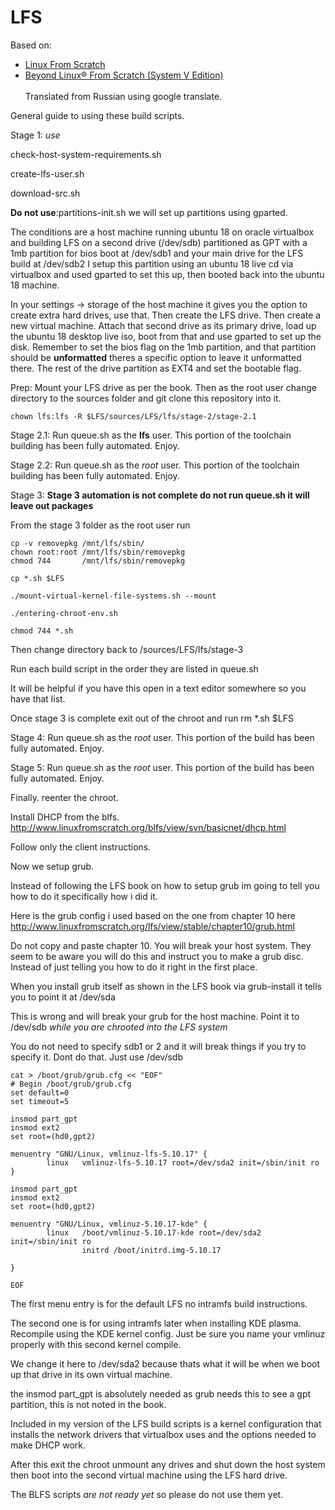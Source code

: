 # LFS
Based on:<br>
* [Linux From Scratch][1]<br>
* [Beyond Linux® From Scratch (System V Edition)][2]<br><br>
Translated from Russian using google translate.

[1]: http://www.linuxfromscratch.org/lfs/view/stable/index.html
[2]: http://www.linuxfromscratch.org/blfs/view/stable/index.html


General guide to using these build scripts.

Stage 1: *use* 

check-host-system-requirements.sh

create-lfs-user.sh

download-src.sh

**Do not use**:partitions-init.sh we will set up partitions using gparted.

   
The conditions are a host machine running ubuntu 18 on oracle virtualbox and building LFS on a second drive (/dev/sdb) partitioned as GPT with a 1mb partition for bios boot at /dev/sdb1 and your main drive for the LFS build at /dev/sdb2 I setup this partition using an ubuntu 18 live cd via virtualbox and used gparted to set this up, then booted back into the ubuntu 18 machine.

In your settings -> storage of the host machine it gives you the option to create extra hard drives, use that. Then create the LFS drive. Then create a new virtual machine. Attach that second drive as its primary drive, load up the ubuntu 18 desktop live iso, boot from that and use gparted to set up the disk. Remember to set the bios flag on the 1mb partition, and that partition should be **unformatted** theres a specific option to leave it unformatted there. The rest of the drive partition as EXT4 and set the bootable flag.

Prep: Mount your LFS drive as per the book. Then as the root user change directory to the sources folder and git clone this repository into it.

`chown lfs:lfs -R $LFS/sources/LFS/lfs/stage-2/stage-2.1`

Stage 2.1: Run queue.sh as the **lfs** user. This portion of the toolchain building has been fully automated. Enjoy.

Stage 2.2: Run queue.sh as the *root* user. This portion of the toolchain building has been fully automated. Enjoy.

Stage 3: **Stage 3 automation is not complete do not run queue.sh it will leave out packages**

From the stage 3 folder as the root user run 
```
cp -v removepkg /mnt/lfs/sbin/
chown root:root /mnt/lfs/sbin/removepkg
chmod 744       /mnt/lfs/sbin/removepkg

cp *.sh $LFS

./mount-virtual-kernel-file-systems.sh --mount

./entering-chroot-env.sh

chmod 744 *.sh
```

Then change directory back to /sources/LFS/lfs/stage-3

Run each build script in the order they are listed in queue.sh 

It will be helpful if you have this open in a text editor somewhere so you have that list.

Once stage 3 is complete exit out of the chroot and run rm *.sh $LFS

Stage 4: Run queue.sh as the *root* user. This portion of the build has been fully automated. Enjoy.

Stage 5: Run queue.sh as the *root* user. This portion of the build has been fully automated. Enjoy.

Finally. reenter the chroot.


Install DHCP from the blfs. http://www.linuxfromscratch.org/blfs/view/svn/basicnet/dhcp.html

Follow only the client instructions.

Now we setup grub.

Instead of following the LFS book on how to setup grub im going to tell you how to do it specifically how i did it.

Here is the grub config i used based on the one from chapter 10 here http://www.linuxfromscratch.org/lfs/view/stable/chapter10/grub.html

Do not copy and paste chapter 10. You will break your host system. They seem to be aware you will do this and instruct you to make a grub disc. Instead of just telling you how to do it right in the first place.

When you install grub itself as shown in the LFS book via grub-install it tells you to point it at /dev/sda

This is wrong and will break your grub for the host machine. Point it to /dev/sdb *while you are chrooted into the LFS system*

You do not need to specify sdb1 or 2 and it will break things if you try to specify it. Dont do that. Just use /dev/sdb 
```
cat > /boot/grub/grub.cfg << "EOF"
# Begin /boot/grub/grub.cfg
set default=0
set timeout=5

insmod part_gpt
insmod ext2
set root=(hd0,gpt2)

menuentry "GNU/Linux, vmlinuz-lfs-5.10.17" {
        linux   vmlinuz-lfs-5.10.17 root=/dev/sda2 init=/sbin/init ro
}

insmod part_gpt
insmod ext2
set root=(hd0,gpt2)

menuentry "GNU/Linux, vmlinuz-5.10.17-kde" {
        linux   /boot/vmlinuz-5.10.17-kde root=/dev/sda2 init=/sbin/init ro
                initrd /boot/initrd.img-5.10.17

}

EOF
```

The first menu entry is for the default LFS no intramfs build instructions. 

The second one is for using intramfs later when installing KDE plasma. Recompile using the KDE kernel config. Just be sure you name your vmlinuz properly with this second kernel compile.

We change it here to /dev/sda2 because thats what it will be when we boot up that drive in its own virtual machine.


the insmod part_gpt is absolutely needed as grub needs this to see a gpt partition, this is not noted in the book.

Included in my version of the LFS build scripts is a kernel configuration that installs the network drivers that virtualbox uses and the options needed to make DHCP work. 

After this exit the chroot unmount any drives and shut down the host system then boot into the second virtual machine using the LFS hard drive.

The BLFS scripts *are not ready yet* so please do not use them yet.
